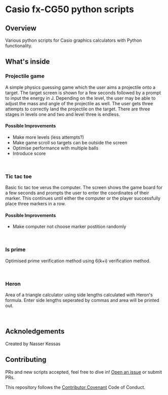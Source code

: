 # Casio fx-CG50 python scripts

## Overview

Various python scripts for Casio graphics calculators with Python functionality.


## What's inside

### Projectile game
A simple physics guessing game which the user aims a projectile onto a target. The target screen is shown for a few seconds followed by a prompt to input the energy in J. Depending on the level, the user may be able to adjust the mass and angle of the projectile as well. The user gets three attempts to correctly land the projectile on the target. There are three stages in levels one and two and level three is endless.

<!-- #### Screenshots

imgs here -->

#### Possible Improvements
- Make more levels (less attempts?)
- Make game scroll so targets can be outside the screen
- Optimise performance with multiple balls
- Introduce score

<br />

### Tic tac toe
Basic tic tac toe verus the computer. The screen shows the game board for a few seconds and prompts the user to enter the coordinates of their marker. This continues until either the computer or the player successfully place three markers in a row.  

<!-- #### Screenshots

imgs here -->

#### Possible Improvements
- Make computer not choose marker postition randomly

<br />

### Is prime

Optimised prime verification method using 6(k+i) verification method.

<br />

### Heron

Area of a triangle calculator using side lengths calculated with Heron's formula. Enter side lengths seperated by commas and area will be printed out.

<br />

## Acknoledgements
Created by Nasser Kessas

## Contributing
PRs and new scripts accepted, feel free to dive in! [Open an issue](https://github.com/nasserkessas/js-sidescroll-engine/issues/new) or submit PRs.

This repository follows the [Contributor Covenant](http://contributor-covenant.org/version/1/3/0/) Code of Conduct.